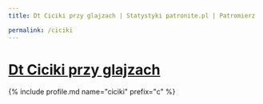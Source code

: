 ```yaml
---
title: Dt Ciciki przy glajzach | Statystyki patronite.pl | Patromierz

permalink: /ciciki
---
```


# [Dt Ciciki przy glajzach](https://patronite.pl/ciciki)

{% include profile.md name="ciciki" prefix="c" %}
